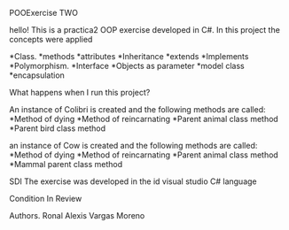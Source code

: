 POOExercise TWO

hello! This is a practica2 OOP exercise developed in C#. In this project the concepts were applied

*Class. *methods *attributes *Inheritance *extends *Implements *Polymorphism. *Interface *Objects as parameter *model class *encapsulation

What happens when I run this project?

An instance of Colibri is created and the following methods are called:
*Method of dying
*Method of reincarnating
*Parent animal class method
*Parent bird class method

an instance of Cow is created and the following methods are called:
*Method of dying
*Method of reincarnating
*Parent animal class method
*Mammal parent class method

SDI The exercise was developed in the id visual studio C# language

Condition In Review

Authors. Ronal Alexis Vargas Moreno
